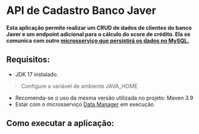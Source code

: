 # API de Cadastro Banco Javer
#### Esta aplicação permite realizar um CRUD de dados de clientes do banco Javer e um endpoint adicional para o cálculo do score de crédito. Ela se comunica com outro [microsserviço que persistirá os dados no MySQL.](https://github.com/DaniloMRosado/javer-banco-cadastro)

## Requisitos:
- JDK 17 instalado.
> Configure a variável de ambiente JAVA_HOME
- Recomenda-se o uso da mesma versão utilizada no projeto: Maven 3.9
- Estar com o microsserviço [Data Manager](https://github.com/DaniloMRosado/javer-banco-cadastro) em execução
## Como executar a aplicação:
